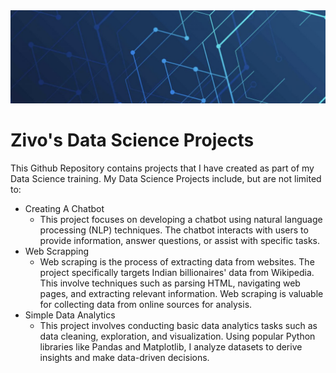 <img src = "https://github.com/Zivorinashe/Data-Science-Projects/blob/main/Media/intro_banner.png" width = "100%" height = "30%">

# Zivo's Data Science Projects

This Github Repository contains projects that I have created as part of my Data Science training. My Data Science Projects include, but are not limited to:

* Creating A Chatbot
  * This project focuses on developing a chatbot using natural language processing (NLP) techniques. The chatbot interacts with users to provide information, answer questions, 
    or assist with specific tasks.
* Web Scrapping
  * Web scraping is the process of extracting data from websites. The project specifically targets Indian billionaires' data from Wikipedia. This involve techniques 
    such as parsing HTML, navigating web pages, and extracting relevant information. Web scraping is valuable for collecting data from online sources for analysis. 
* Simple Data Analytics
  * This project involves conducting basic data analytics tasks such as data cleaning, exploration, and visualization. Using popular Python libraries like Pandas and 
    Matplotlib, I analyze datasets to derive insights and make data-driven decisions.
